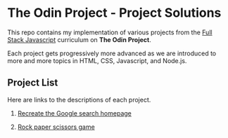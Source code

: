 # The Odin Project - Project Solutions

This repo contains my implementation of various projects from the [Full Stack Javascript](https://www.theodinproject.com/tracks/2) curriculum on **The Odin Project**.

Each project gets progressively more advanced as we are introduced to more and more topics in HTML, CSS, Javascript, and Node.js.

## Project List

Here are links to the descriptions of each project.

1. [Recreate the Google search homepage](https://www.theodinproject.com/courses/web-development-101/lessons/html-css)

2. [Rock paper scissors game](https://www.theodinproject.com/courses/web-development-101/lessons/rock-paper-scissors)
